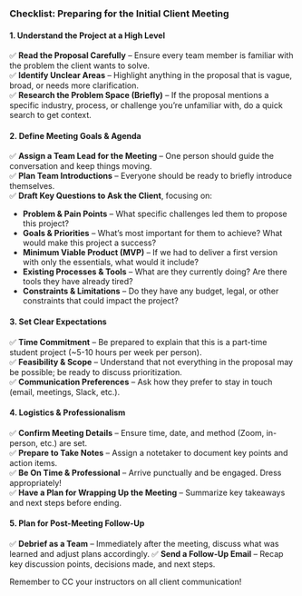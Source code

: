 
### Checklist: Preparing for the Initial Client Meeting

#### 1. Understand the Project at a High Level

✅ **Read the Proposal Carefully** – Ensure every team member is familiar with the problem the client wants to solve.  
✅ **Identify Unclear Areas** – Highlight anything in the proposal that is vague, broad, or needs more clarification.  
✅ **Research the Problem Space (Briefly)** – If the proposal mentions a specific industry, process, or challenge you’re unfamiliar with, do a quick search to get context.

#### 2. Define Meeting Goals & Agenda

✅ **Assign a Team Lead for the Meeting** – One person should guide the conversation and keep things moving.  
✅ **Plan Team Introductions** – Everyone should be ready to briefly introduce themselves.  
✅ **Draft Key Questions to Ask the Client**, focusing on:
- **Problem & Pain Points** – What specific challenges led them to propose this project?
- **Goals & Priorities** – What’s most important for them to achieve? What would make this project a success?
- **Minimum Viable Product (MVP)** – If we had to deliver a first version with only the essentials, what would it include?
- **Existing Processes & Tools** – What are they currently doing? Are there tools they have already tired?
- **Constraints & Limitations** – Do they have any budget, legal, or other constraints that could impact the project?

#### 3. Set Clear Expectations

✅ **Time Commitment** – Be prepared to explain that this is a part-time student project (~5-10 hours per week per person).  
✅ **Feasibility & Scope** – Understand that not everything in the proposal may be possible; be ready to discuss prioritization.  
✅ **Communication Preferences** – Ask how they prefer to stay in touch (email, meetings, Slack, etc.).

#### 4. Logistics & Professionalism

✅ **Confirm Meeting Details** – Ensure time, date, and method (Zoom, in-person, etc.) are set.  
✅ **Prepare to Take Notes** – Assign a notetaker to document key points and action items.  
✅ **Be On Time & Professional** – Arrive punctually and be engaged. Dress appropriately!  
✅ **Have a Plan for Wrapping Up the Meeting** – Summarize key takeaways and next steps before ending.

#### 5. Plan for Post-Meeting Follow-Up

✅ **Debrief as a Team** – Immediately after the meeting, discuss what was learned and adjust plans accordingly.
✅ **Send a Follow-Up Email** – Recap key discussion points, decisions made, and next steps.  

Remember to CC your instructors on all client communication!